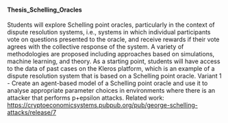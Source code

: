 #### Thesis_Schelling_Oracles
Students will explore Schelling point oracles, particularly in the context of dispute resolution systems, i.e., systems in which individual participants vote on questions presented to the oracle, and receive rewards if their vote agrees with the collective response of the system. A variety of methodologies are proposed including approaches based on simulations, machine learning, and theory. As a starting point, students will have access to the data of past cases on the Kleros platform, which is an example of a dispute resolution system that is based on a Schelling point oracle.
Variant 1 - Create an agent-based model of a Schelling point oracle and use it to analyse appropriate parameter choices in environments where there is an attacker that performs p+epsilon attacks. Related work: https://cryptoeconomicsystems.pubpub.org/pub/george-schelling-attacks/release/7
